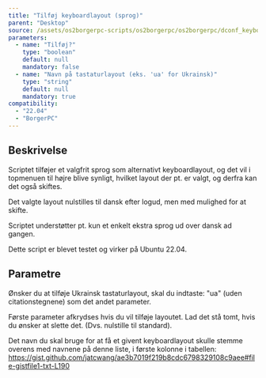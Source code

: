 ```yaml
---
title: "Tilføj keyboardlayout (sprog)"
parent: "Desktop"
source: /assets/os2borgerpc-scripts/os2borgerpc/os2borgerpc/dconf_keyboard_layout.sh
parameters:
  - name: "Tilføj?"
    type: "boolean"
    default: null
    mandatory: false
  - name: "Navn på tastaturlayout (eks. 'ua' for Ukrainsk)"
    type: "string"
    default: null
    mandatory: true
compatibility:  
  - "22.04"
  - "BorgerPC"
---
```


## Beskrivelse
Scriptet tilføjer et valgfrit sprog som alternativt keyboardlayout,
og det vil i topmenuen til højre blive synligt, hvilket layout der pt. er valgt, og derfra kan det også skiftes.

Det valgte layout nulstilles til dansk efter logud, men med mulighed for at skifte.

Scriptet understøtter pt. kun et enkelt ekstra sprog ud over dansk ad gangen.

Dette script er blevet testet og virker på Ubuntu 22.04.

## Parametre
Ønsker du at tilføje Ukrainsk tastaturlayout, skal du indtaste: "ua" (uden citationstegnene) som det andet parameter.

Første parameter afkrydses hvis du vil tilføje layoutet. Lad det stå tomt, hvis du ønsker at slette det. (Dvs. nulstille til standard).

Det navn du skal bruge for at få et givent keyboardlayout  skulle stemme overens med navnene på denne liste, i første kolonne i tabellen:
https://gist.github.com/jatcwang/ae3b7019f219b8cdc6798329108c9aee#file-gistfile1-txt-L190


